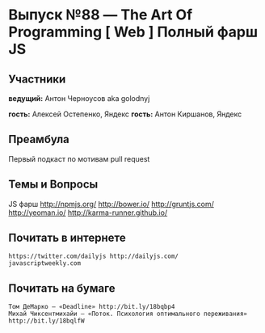# Выпуск №88 — The Art Of Programming [ Web ] Полный фарш JS

## Участники
__ведущий:__ Антон Черноусов aka golodnyj

__гость:__ Алексей Остепенко, Яндекс
__гость:__ Антон Киршанов, Яндекс

## Преамбула
Первый подкаст по мотивам pull request

## Темы и Вопросы
JS фарш
	http://npmjs.org/
	http://bower.io/
	http://gruntjs.com/
	http://yeoman.io/
	http://karma-runner.github.io/

## Почитать в интернете
	https://twitter.com/dailyjs http://dailyjs.com/
	javascriptweekly.com

## Почитать на бумаге
	Том ДеМарко — «Deadline» http://bit.ly/18bqbp4
	Михай Чиксентмихайи — «Поток. Психология оптимального переживания» http://bit.ly/18bqlfW
